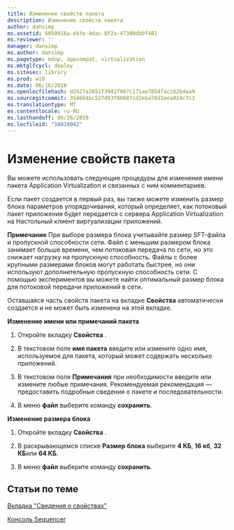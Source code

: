 ```yaml
---
title: Изменение свойств пакета
description: Изменение свойств пакета
author: dansimp
ms.assetid: 6050916a-d4fe-4dac-8f2a-47308dbbf481
ms.reviewer: ''
manager: dansimp
ms.author: dansimp
ms.pagetype: mdop, appcompat, virtualization
ms.mktglfcycl: deploy
ms.sitesec: library
ms.prod: w10
ms.date: 06/16/2016
ms.openlocfilehash: d2427a2651f3941f967c171ae7854facc62b4aa9
ms.sourcegitcommit: 354664bc527d93f80687cd2eba70d1eea024c7c3
ms.translationtype: MT
ms.contentlocale: ru-RU
ms.lasthandoff: 06/26/2020
ms.locfileid: "10818042"
---
```

# Изменение свойств пакета


Вы можете использовать следующие процедуры для изменения имени пакета Application Virtualization и связанных с ним комментариев.

Если пакет создается в первый раз, вы также можете изменить размер блока параметров упорядочивания, который определяет, как потоковый пакет приложения будет передается с сервера Application Virtualization на Настольный клиент виртуализации приложений.

**Примечание**  При выборе размера блока учитывайте размер SFT-файла и пропускной способности сети. Файл с меньшим размером блока занимает больше времени, чем потоковая передача по сети, но это снижает нагрузку на пропускную способность. Файлы с более крупными размерами блоков могут работать быстрее, но они используют дополнительную пропускную способность сети. С помощью экспериментов вы можете найти оптимальный размер блока для потоковой передачи приложений в сети.

 

Оставшаяся часть свойств пакета на вкладке **Свойства** автоматически создается и не может быть изменена на этой вкладке.

**Изменение имени или примечаний пакета**

1.  Откройте вкладку **Свойства** .

2.  В текстовом поле **имя пакета** введите или измените одно имя, используемое для пакета, который может содержать несколько приложений.

3.  В текстовом поле **Примечания** при необходимости введите или измените любые примечания. Рекомендуемая рекомендация — предоставить подробные сведения о пакете и последовательности.

4.  В меню **файл** выберите команду **сохранить**.

**Изменение размера блока**

1.  Откройте вкладку **Свойства** .

2.  В раскрывающемся списке **Размер блока** выберите **4 КБ**, **16 кб**, **32 КБ**или **64 КБ**.

3.  В меню **файл** выберите команду **сохранить**.

## Статьи по теме


[Вкладка "Сведения о свойствах"](about-the-properties-tab.md)

[Консоль Sequencer](sequencer-console.md)

 

 






